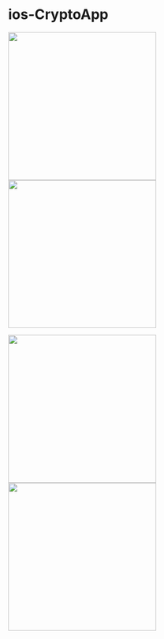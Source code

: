 # ios-CryptoApp

<p>
  <img width="300px" src="https://raw.githubusercontent.com/leonardocaracho/ios-CryptoApp/development/screenshots/screenshot-1.png">
  <img width="300px" src="https://raw.githubusercontent.com/leonardocaracho/ios-CryptoApp/development/screenshots/screenshot-2.png">
</p>

<p>
  <img width="300px" src="https://raw.githubusercontent.com/leonardocaracho/ios-CryptoApp/development/screenshots/screenshot-3.png">
  <img width="300px" src="https://raw.githubusercontent.com/leonardocaracho/ios-CryptoApp/development/screenshots/screenshot-4.png">
</p>